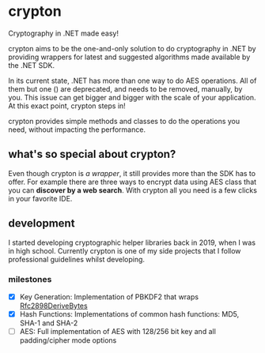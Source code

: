 # crypton
Cryptography in .NET made easy!

crypton aims to be the one-and-only solution to do cryptography in .NET by providing wrappers for latest and suggested algorithms made available by the .NET SDK.

In its current state, .NET has more than one way to do AES operations. All of them but one () are deprecated, and needs to be removed, manually, by you. This issue can get bigger and bigger with the scale of your application. At this exact point, crypton steps in!

crypton provides simple methods and classes to do the operations you need, without impacting the performance.

## what's so special about crypton?

Even though crypton is *a wrapper*, it still provides more than the SDK has to offer. For example there are three ways to encrypt data using AES class that you can **discover by a web search**. With crypton all you need is a few clicks in your favorite IDE.

## development

I started developing cryptographic helper libraries back in 2019, when I was in high school. Currently crypton is one of my side projects that I follow professional guidelines whilst developing.

### milestones

- [x] Key Generation: Implementation of PBKDF2 that wraps [Rfc2898DeriveBytes](https://docs.microsoft.com/en-us/dotnet/api/System.Security.Cryptography.Rfc2898DeriveBytes)
- [x] Hash Functions: Implementations of common hash functions: MD5, SHA-1 and SHA-2
- [ ] AES: Full implementation of AES with 128/256 bit key and all padding/cipher mode options
